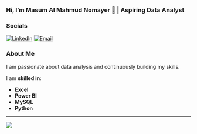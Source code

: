 ### Hi, I’m Masum Al Mahmud Nomayer 👋 | Aspiring Data Analyst 

### Socials  
[![LinkedIn](https://img.shields.io/badge/LinkedIn-%230077B5.svg?logo=linkedin&logoColor=white)](https://linkedin.com/in/nomayer) 
[![Email](https://img.shields.io/badge/Email-D14836?logo=gmail&logoColor=white)](mailto:nomayer.masum@gmail.com)  

### About Me  
I am passionate about data analysis and continuously building my skills.  

I am **skilled in**:  
- **Excel**  
- **Power BI**  
- **MySQL**  
- **Python**
---
[![](https://visitcount.itsvg.in/api?id=nomayer-masum&icon=5&color=7)](https://visitcount.itsvg.in)

<!-- Proudly created with GPRM ( https://gprm.itsvg.in ) -->
